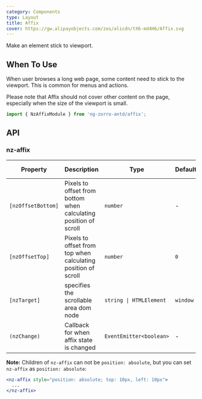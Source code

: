 ```yaml
---
category: Components
type: Layout
title: Affix
cover: https://gw.alipayobjects.com/zos/alicdn/tX6-md4H6/Affix.svg
---
```


Make an element stick to viewport.

## When To Use

When user browses a long web page, some content need to stick to the viewport. This is common for menus and actions.

Please note that Affix should not cover other content on the page, especially when the size of the viewport is small.

```ts
import { NzAffixModule } from 'ng-zorro-antd/affix';
```

## API

### nz-affix

| Property | Description | Type | Default | Global Config |
| -------- | ----------- | ---- | ------- | ------------- |
| `[nzOffsetBottom]` | Pixels to offset from bottom when calculating position of scroll | `number` | - | ✅ |
| `[nzOffsetTop]` | Pixels to offset from top when calculating position of scroll | `number` | `0` | ✅ |
| `[nzTarget]` | specifies the scrollable area dom node | `string \| HTMLElement` | `window` |
| `(nzChange)` | Callback for when affix state is changed | `EventEmitter<boolean>` | - |

**Note:** Children of `nz-affix` can not be `position: absolute`, but you can set `nz-affix` as `position: absolute`:

```jsx
<nz-affix style="position: absolute; top: 10px, left: 10px">
  ...
</nz-affix>
```
